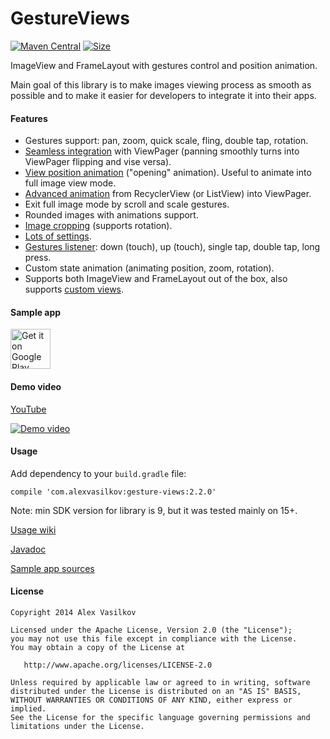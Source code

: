 GestureViews
============

[![Maven Central][mvn-img]][mvn-url]
[![Size][size-img]][size-url]

ImageView and FrameLayout with gestures control and position animation.

Main goal of this library is to make images viewing process as smooth as possible and to make it
easier for developers to integrate it into their apps. 

#### Features ####

- Gestures support: pan, zoom, quick scale, fling, double tap, rotation.
- [Seamless integration](https://github.com/alexvasilkov/GestureViews/wiki/Usage#viewpager) with ViewPager (panning smoothly turns into ViewPager flipping and vise versa).
- [View position animation](https://github.com/alexvasilkov/GestureViews/wiki/Basic-animations) ("opening" animation). Useful to animate into full image view mode.
- [Advanced animation](https://github.com/alexvasilkov/GestureViews/wiki/Advanced-animations) from RecyclerView (or ListView) into ViewPager.
- Exit full image mode by scroll and scale gestures.
- Rounded images with animations support. 
- [Image cropping](https://github.com/alexvasilkov/GestureViews/wiki/Image-cropping) (supports rotation).
- [Lots of settings](https://github.com/alexvasilkov/GestureViews/wiki/Settings).
- [Gestures listener](https://github.com/alexvasilkov/GestureViews/wiki/Usage#listeners): down (touch), up (touch), single tap, double tap, long press.
- Custom state animation (animating position, zoom, rotation).
- Supports both ImageView and FrameLayout out of the box, also supports [custom views](https://github.com/alexvasilkov/GestureViews/wiki/Custom-views).

#### Sample app ####

<a href="http://play.google.com/store/apps/details?id=com.alexvasilkov.gestures.sample">
  <img alt="Get it on Google Play" src="https://play.google.com/intl/en_us/badges/images/apps/en-play-badge-border.png" height="64" />
</a>

#### Demo video ####

[YouTube](https://youtu.be/KDJj08qN7n4)

[![Demo video](https://github.com/alexvasilkov/GestureViews/raw/master/sample/art/demo.gif)](https://youtu.be/KDJj08qN7n4)  

#### Usage ####

Add dependency to your `build.gradle` file:

    compile 'com.alexvasilkov:gesture-views:2.2.0'

Note: min SDK version for library is 9, but it was tested mainly on 15+.

[Usage wiki](https://github.com/alexvasilkov/GestureViews/wiki/Usage)

[Javadoc][javadoc-url]

[Sample app sources](https://github.com/alexvasilkov/GestureViews/tree/master/sample)

#### License ####

    Copyright 2014 Alex Vasilkov

    Licensed under the Apache License, Version 2.0 (the "License");
    you may not use this file except in compliance with the License.
    You may obtain a copy of the License at

       http://www.apache.org/licenses/LICENSE-2.0

    Unless required by applicable law or agreed to in writing, software
    distributed under the License is distributed on an "AS IS" BASIS,
    WITHOUT WARRANTIES OR CONDITIONS OF ANY KIND, either express or implied.
    See the License for the specific language governing permissions and
    limitations under the License.

[mvn-url]: https://maven-badges.herokuapp.com/maven-central/com.alexvasilkov/gesture-views
[mvn-img]: https://img.shields.io/maven-central/v/com.alexvasilkov/gesture-views.svg?style=flat-square

[size-url]: http://www.methodscount.com/?lib=com.alexvasilkov%3Agesture-views%3A2.2.0
[size-img]: https://img.shields.io/badge/Methods%20and%20size-960%20%7C%20124%20KB-e91e63.svg?style=flat-square

[javadoc-url]: http://javadoc.io/doc/com.alexvasilkov/gesture-views